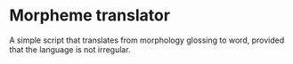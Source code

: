 # Morpheme translator

A simple script that translates from morphology glossing to word, provided that the language is not irregular.

